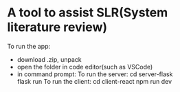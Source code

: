 # A tool to assist SLR(System literature review)
To run the app:
- download .zip, unpack
- open the folder in code editor(such as VSCode)
- in command prompt:
  To run the server: cd server-flask  
                     flask run
   To run the client: cd client-react 
                      npm run dev

